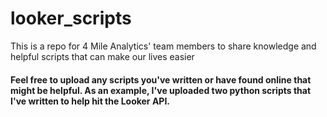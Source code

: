 # looker_scripts
This is a repo for 4 Mile Analytics' team members to share knowledge and helpful scripts that can make our lives easier

#### Feel free to upload any scripts you've written or have found online that might be helpful. As an example, I've uploaded two python scripts that I've written to help hit the Looker API.

